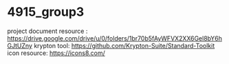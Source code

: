 # 4915_group3
project
document resource : https://drive.google.com/drive/u/0/folders/1br70b5fAyWFVX2XX6Gel8bY6hGJtUZny 
krypton tool: https://github.com/Krypton-Suite/Standard-Toolkit <br>
icon resource: https://icons8.com/
